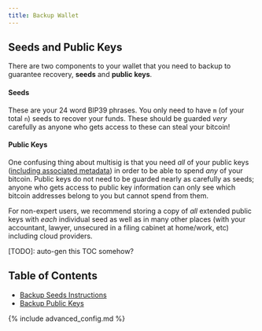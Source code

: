 ```yaml
---
title: Backup Wallet
---
```


## Seeds and Public Keys
There are two components to your wallet that you need to backup to guarantee recovery, **seeds** and **public keys**.

#### Seeds
These are your 24 word BIP39 phrases.
You only need to have `m` (of your total `n`) seeds to recover your funds.
These should be guarded *very* carefully as anyone who gets access to these can steal your bitcoin!

#### Public Keys
One confusing thing about multisig is that you need *all* of your public keys ([including associated metadata](/backup-wallet/public-keys-advanced#extended-public-key-info)) in order to be able to spend *any* of your bitcoin.
Public keys do not need to be guarded nearly as carefully as seeds; anyone who gets access to public key information can only see which bitcoin addresses belong to you but cannot spend from them.

For non-expert users, we recommend storing a copy of *all* extended public keys with *each* individual seed as well as in many other places (with your accountant, lawyer, unsecured in a filing cabinet at home/work, etc) including cloud providers.

[TODO]: auto-gen this TOC somehow?
## Table of Contents
* [Backup Seeds Instructions](/backup-wallet/seeds)
* [Backup Public Keys](/backup-wallet/public-keys)

{% include advanced_config.md %}
